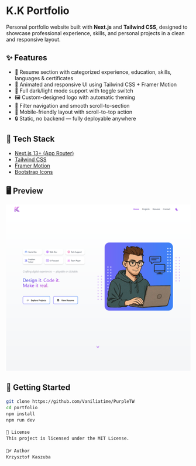 # K.K Portfolio

Personal portfolio website built with **Next.js** and **Tailwind CSS**, designed to showcase professional experience, skills, and personal projects in a clean and responsive layout.

## ✨ Features

- 💼 Resume section with categorized experience, education, skills, languages & certificates
- 🎨 Animated and responsive UI using Tailwind CSS + Framer Motion
- 🌙 Full dark/light mode support with toggle switch
- 🖼 Custom-designed logo with automatic theming
- 🔗 Filter navigation and smooth scroll-to-section
- 📱 Mobile-friendly layout with scroll-to-top action
- 🔒 Static, no backend — fully deployable anywhere

## 🧱 Tech Stack

- [Next.js 13+ (App Router)](https://nextjs.org/)
- [Tailwind CSS](https://tailwindcss.com/)
- [Framer Motion](https://www.framer.com/motion/)
- [Bootstrap Icons](https://icons.getbootstrap.com/)

## 🖥️ Preview

![Screenshot](./public/screenshot.png)

## 🚀 Getting Started

```bash
git clone https://github.com/Vaniliatime/PurpleTW
cd portfolio
npm install
npm run dev

📄 License
This project is licensed under the MIT License.

🙋‍♂️ Author
Krzysztof Kaszuba
